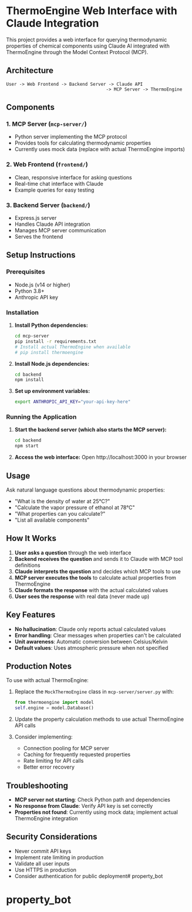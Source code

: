# ThermoEngine Web Interface with Claude Integration

This project provides a web interface for querying thermodynamic properties of chemical components using Claude AI integrated with ThermoEngine through the Model Context Protocol (MCP).

## Architecture

```
User -> Web Frontend -> Backend Server -> Claude API
                                      -> MCP Server -> ThermoEngine
```

## Components

### 1. MCP Server (`mcp-server/`)
- Python server implementing the MCP protocol
- Provides tools for calculating thermodynamic properties
- Currently uses mock data (replace with actual ThermoEngine imports)

### 2. Web Frontend (`frontend/`)
- Clean, responsive interface for asking questions
- Real-time chat interface with Claude
- Example queries for easy testing

### 3. Backend Server (`backend/`)
- Express.js server
- Handles Claude API integration
- Manages MCP server communication
- Serves the frontend

## Setup Instructions

### Prerequisites
- Node.js (v14 or higher)
- Python 3.8+
- Anthropic API key

### Installation

1. **Install Python dependencies:**
   ```bash
   cd mcp-server
   pip install -r requirements.txt
   # Install actual ThermoEngine when available
   # pip install thermoengine
   ```

2. **Install Node.js dependencies:**
   ```bash
   cd backend
   npm install
   ```

3. **Set up environment variables:**
   ```bash
   export ANTHROPIC_API_KEY="your-api-key-here"
   ```

### Running the Application

1. **Start the backend server (which also starts the MCP server):**
   ```bash
   cd backend
   npm start
   ```

2. **Access the web interface:**
   Open http://localhost:3000 in your browser

## Usage

Ask natural language questions about thermodynamic properties:
- "What is the density of water at 25°C?"
- "Calculate the vapor pressure of ethanol at 78°C"
- "What properties can you calculate?"
- "List all available components"

## How It Works

1. **User asks a question** through the web interface
2. **Backend receives the question** and sends it to Claude with MCP tool definitions
3. **Claude interprets the question** and decides which MCP tools to use
4. **MCP server executes the tools** to calculate actual properties from ThermoEngine
5. **Claude formats the response** with the actual calculated values
6. **User sees the response** with real data (never made up)

## Key Features

- **No hallucination**: Claude only reports actual calculated values
- **Error handling**: Clear messages when properties can't be calculated
- **Unit awareness**: Automatic conversion between Celsius/Kelvin
- **Default values**: Uses atmospheric pressure when not specified

## Production Notes

To use with actual ThermoEngine:

1. Replace the `MockThermoEngine` class in `mcp-server/server.py` with:
   ```python
   from thermoengine import model
   self.engine = model.Database()
   ```

2. Update the property calculation methods to use actual ThermoEngine API calls

3. Consider implementing:
   - Connection pooling for MCP server
   - Caching for frequently requested properties
   - Rate limiting for API calls
   - Better error recovery

## Troubleshooting

- **MCP server not starting**: Check Python path and dependencies
- **No response from Claude**: Verify API key is set correctly
- **Properties not found**: Currently using mock data; implement actual ThermoEngine integration

## Security Considerations

- Never commit API keys
- Implement rate limiting in production
- Validate all user inputs
- Use HTTPS in production
- Consider authentication for public deployment# property_bot
# property_bot
